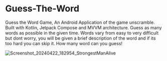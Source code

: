 # Guess-The-Word
Guess the Word Game, An Android Application of the game unscramble. Built with Kotlin, Jetpack Compose and MVVM architecture. Guess as many words as possible in the given time. Words vary from easy to very difficult but dont worry, you will be given a brief description of the word and if its too hard you can skip it. How many word can you guess!


![Screenshot_20240422_182954_StrongestManAlive](https://github.com/PythonVader/Guess-The-Word/assets/107768655/d9611fc1-b7b3-49f0-a567-e1a5251f1763)
